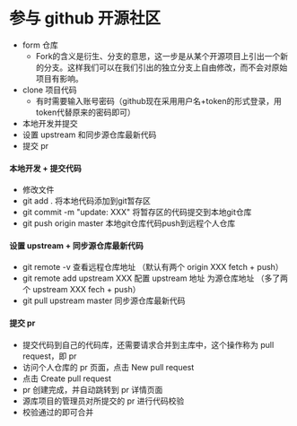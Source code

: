 # 参与 github 开源社区
- form 仓库
  - Fork的含义是衍生、分支的意思，这一步是从某个开源项目上引出一个新的分支。这样我们可以在我们引出的独立分支上自由修改，而不会对原始项目有影响。
- clone 项目代码
  - 有时需要输入账号密码（github现在采用用户名+token的形式登录，用token代替原来的密码即可）
- 本地开发并提交
- 设置 upstream 和同步源仓库最新代码
- 提交 pr

#### 本地开发 + 提交代码
- 修改文件
- git add .                    将本地代码添加到git暂存区
- git commit -m "update: XXX"  将暂存区的代码提交到本地git仓库
- git push origin master       本地git仓库代码push到远程个人仓库

#### 设置 upstream + 同步源仓库最新代码
- git remote -v  查看远程仓库地址 （默认有两个 origin  XXX  fetch + push）
- git remote add upstream XXX  配置 upstream 地址 为源仓库地址  （多了两个 upstream XXX fech + push）
- git pull upstream master  同步源仓库最新代码

#### 提交 pr
- 提交代码到自己的代码库，还需要请求合并到主库中，这个操作称为 pull request，即 pr
- 访问个人仓库的 pr 页面，点击 New pull request
- 点击 Create pull request
- pr 创建完成，并自动跳转到 pr 详情页面
- 源库项目的管理员对所提交的 pr 进行代码校验
- 校验通过的即可合并